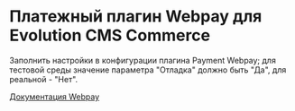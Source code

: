 # Платежный плагин Webpay для Evolution CMS Commerce

Заполнить настройки в конфигурации плагина Payment Webpay; для тестовой среды значение параметра "Отладка" должно быть "Да", для реальной - "Нет".

[Документация Webpay](https://docs.webpay.by/)
